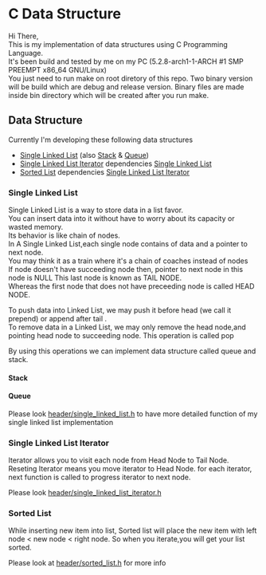 # C Data Structure

Hi There,<br/>
This is my implementation of data structures using C Programming Language.<br/>
It's been build and tested by me on my PC (5.2.8-arch1-1-ARCH #1 SMP PREEMPT x86_64 GNU/Linux)<br/>
You just need to run make on root diretory of this repo.
Two binary version will be build which are debug and release version.
Binary files are made inside bin directory which will be created after you run make.


## Data Structure
Currently I'm developing these following data structures 
- [Single Linked List](https://github.com/ipgdbali/c-data-structure/blob/master/README.md#single-linked-list) (also [Stack](https://github.com/ipgdbali/c-data-structure/blob/master/README.md#stack) & [Queue](https://github.com/ipgdbali/c-data-structure/blob/master/README.md#queue))
- [Single Linked List Iterator](https://github.com/ipgdbali/c-data-structure/blob/master/README.md#single-linked-list-iterator) dependencies [Single Linked List](https://github.com/ipgdbali/c-data-structure/blob/master/README.md#single-linked-list)
- [Sorted List](https://github.com/ipgdbali/c-data-structure/blob/master/README.md#sorted-list) dependencies [Single Linked List Iterator](https://github.com/ipgdbali/c-data-structure/blob/master/README.md#single-linked-list-iterator)


### Single Linked List
Single Linked List is a way to store data in a list favor.<br/>
You can insert data into it without have to worry about its capacity or wasted memory.<br/>
Its behavior is like chain of nodes.<br/>
In A Single Linked List,each single node contains of data and a pointer to next node.<br/>
You may think it as a train where it's a chain of coaches instead of nodes<br/>
If node doesn't have succeeding node then, pointer to next node in this node is NULL
This last node is known as TAIL NODE.<br/>
Whereas the first node that does not have preceeding node is called HEAD NODE.

To push data into Linked List, we may push it before head (we call it prepend) or
append after tail .<br/>
To remove data in a Linked List, we may only remove the head node,and pointing head node to succeeding node.
This operation is called pop<br/>

By using this operations we can implement data structure called queue and stack.
#### Stack

#### Queue

Please look [header/single_linked_list.h](https://github.com/ipgdbali/c-data-structure/blob/master/header/single_linked_list.h) to have more detailed function of my single linked list implementation

### Single Linked List Iterator
Iterator allows you to visit each node from Head Node to Tail Node.
Reseting Iterator means you move iterator to Head Node.
for each iterator, next function is called to progress iterator to next node.

Please look [header/single_linked_list_iterator.h](https://github.com/ipgdbali/c-data-structure/blob/master/header/single_linked_list_iterator.h)

### Sorted List
While inserting new item into list,
Sorted list will place the new item with left node < new node < right node.
So when you iterate,you will get your list sorted.

Please look at [header/sorted_list.h](https://github.com/ipgdbali/c-data-structure/blob/master/header/sorted_list.h) for more info

